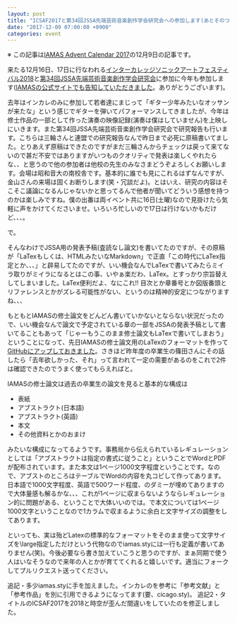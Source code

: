 ```yaml
---
layout: post
title: "ICSAF2017と第34回JSSA先端芸術音楽創作学会研究会への参加します(あとそのついでにIAMASの卒論用のLaTexフォーマット作りました)"
date: "2017-12-09 07:00:00 +0900"
categories: event
---
```

※ この記事は[IAMAS Advent Calendar 2017](https://qiita.com/advent-calendar/2017/iamas)の12月9日の記事です。

来たる12月16日、17日に行なわれる[インターカレッジソニックアートフェスティバル2018](http://ic.jssa.info)と[第34回JSSA先端芸術音楽創作学会研究会](http://jssa.info)に参加に今年も参加します([IAMASの公式サイトでも告知していただきました](http://www.iamas.ac.jp/activity/icsaf2017/)。ありがとうございます)。

去年はインカレのみに参加して若者達にまじって「ギター少年みたいなオッサンが来たな」という感じでギターを弾いてパフォーマンスしてきましたが、今年は修士作品の一部として作った演奏の映像記録(演奏は僕はしていません)を上映しにいきます。また第34回JSSA先端芸術音楽創作学会研究会で研究報告も行います。こちらは三輪さんと連盟での研究報告なんで昨日まで必死に原稿書いてました。とりあえず原稿はできたのですがまだ三輪さんからチェックは戻って来てないので甚だ不安ではありますがいつものクオリティで発表は楽しくやれたらな、、と思うので他の参加者は他校の先生のみなさまどうぞよろしくお願いします。会場は昭和音大の南校舎です。基本的に誰でも見にこれるはずなんですが、金山さんの来場は固くお断りします(笑・冗談だよ)。とはいえ、研究の内容はそこそこ議論になるんじゃないかと思ってるんで他者が聞いてどういう感想を持つのかは楽しみですね。僕の出番は両イベント共に16日(土曜)なので見掛けたら気軽に声をかけてくださいませ。いろいろ忙しいので17日は行けないかもだけど、、、。

で。

そんなわけでJSSA用の発表予稿(査読なし論文)を書いてたのですが、その原稿が「LaTexもしくは、HTMLみたいなMarkdown」で正直「この時代にLaTex指定とか、、、」と辟易してたのですが、いい機会なんでLaTexで書いてみたらミイラ取りがミイラになるとはこの事、いやぁ楽だわ、LaTex。とすっかり宗旨替えしてしまいました。LaTex便利だよ、なにこれ!! 目次とか章番号とか図版番頭とリファレンスとかがズレる可能性がない、というのは精神的安定につながりますね、、、

もともとIAMASの修士論文をどんどん書いていかないとならない状況だったので、いい機会なんで論文で予定されている章の一部をJSSAの発表予稿として書いてることもあって「じゃーもうこのまま修士論文もLaTexで書いてしまおう」ということになって、先日IAMASの修士論文用のLaTexのフォーマットを作って[GitHubにアップしておきました](https://github.com/dropcontrol/IAMAS-Resarch-LaTex-Format)。さきほど昨年度の卒業生の篠田さんにその話したら「去年欲しかった、それ」って言われて一定の需要があるのをこれで2件は確認できたのでうまく使ってもらえればと。

IAMASの修士論文は過去の卒業生の論文を見ると基本的な構成は

* 表紙
* アブストラクト(日本語)
* アブストラクト(英語)
* 本文
* その他資料とかのおまけ

みたいな構成になってるようです。事務局から伝えられているレギュレーションとしては「アブストラクトは指定の書式に従うこと」ということでWordとPDFが配布されています。また本文は1ページ1000文字程度ということです。なので、アブストのところはテーブルでWordの内容を丸コピして作ってあります。日本語で1000文字程度、英語で500ワード程度、のダミーが埋めてありますので大体量感も解るかな、、、これが1ページに収まらないようならレギュレーション的に問題がある、ということで大体いいのでは。で本文については1ページ1000文字ということなので1カラムで収まるように余白と文字サイズの調整をしてあります。

といっても、実は殆どLatexの標準的なフォーマットをそのまま使って文字サイズを\large指定しただけという代物なのでiamas.styには一行も定義が書いてありません(笑)。今後必要なら書き加えていこうと思うのですが、まぁ同期で使う人はいなそうなので来年の人とかが育ててくれると嬉しいです。適当にフォークしてプルリクエスト送ってください。

追記・多少iamas.styに手を加えました。インカレのを参考に「参考文献」と「参考作品」を別に引用できるようになってます(要、cicago.sty)。
追記2・タイトルのICSAF2017を2018と時空が歪んだ間違いをしていたのを修正しました。

